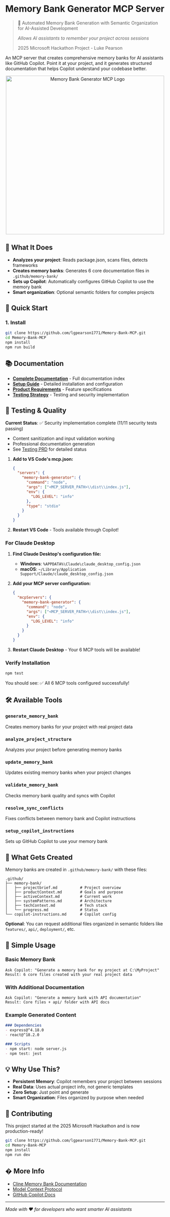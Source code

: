 # Memory Bank Generator MCP Server


> 🧠 Automated Memory Bank Generation with Semantic Organization for AI-Assisted Development
>
> *Allows AI assistants to remember your project across sessions*
>
> 2025 Microsoft Hackathon Project - Luke Pearson

An MCP server that creates comprehensive memory banks for AI assistants like GitHub Copilot. Point it at your project, and it generates structured documentation that helps Copilot understand your codebase better.

<div align="center">
  <img src="docs/assets/MemoryBankMCPServerLogo.png" alt="Memory Bank Generator MCP Logo" width="500" height="500">
</div>

## 🎯 What It Does

- **Analyzes your project**: Reads package.json, scans files, detects frameworks
- **Creates memory banks**: Generates 6 core documentation files in `.github/memory-bank/`
- **Sets up Copilot**: Automatically configures GitHub Copilot to use the memory bank
- **Smart organization**: Optional semantic folders for complex projects

## 🚀 Quick Start

### 1. Install

```bash
git clone https://github.com/lgpearson1771/Memory-Bank-MCP.git
cd Memory-Bank-MCP
npm install
npm run build
```

## 📚 Documentation

- **[Complete Documentation](docs/README.md)** - Full documentation index
- **[Setup Guide](docs/MCP_INTEGRATION_GUIDE.md)** - Detailed installation and configuration
- **[Product Requirements](docs/prds/Memory-Bank-Generator-PRD.md)** - Feature specifications
- **[Testing Strategy](docs/prds/Testing-PRD.md)** - Testing and security implementation

## 🧪 Testing & Quality

**Current Status**: ✅ Security implementation complete (11/11 security tests passing)
- Content sanitization and input validation working
- Professional documentation generation
- See [Testing PRD](docs/prds/Testing-PRD.md) for detailed status

1. **Add to VS Code's mcp.json:**
   ```json
   {
     "servers": {
       "memory-bank-generator": {
         "command": "node",
         "args": ["<MCP_SERVER_PATH>\\dist\\index.js"],
         "env": {
           "LOG_LEVEL": "info"
         },
         "type": "stdio"
       }
     }
   }
   ```

2. **Restart VS Code** - Tools available through Copilot!

### For Claude Desktop

1. **Find Claude Desktop's configuration file:**
   - **Windows**: `%APPDATA%\Claude\claude_desktop_config.json`
   - **macOS**: `~/Library/Application Support/Claude/claude_desktop_config.json`

2. **Add your MCP server configuration:**
   ```json
   {
     "mcpServers": {
       "memory-bank-generator": {
         "command": "node",
         "args": ["<MCP_SERVER_PATH>\\dist\\index.js"],
         "env": {
           "LOG_LEVEL": "info"
         }
       }
     }
   }
   ```

3. **Restart Claude Desktop** - Your 6 MCP tools will be available!

### Verify Installation

```bash
npm test
```

You should see: ✅ All 6 MCP tools configured successfully!

## 🛠️ Available Tools

### `generate_memory_bank`
Creates memory banks for your project with real project data

### `analyze_project_structure`  
Analyzes your project before generating memory banks

### `update_memory_bank`
Updates existing memory banks when your project changes

### `validate_memory_bank`
Checks memory bank quality and syncs with Copilot

### `resolve_sync_conflicts`
Fixes conflicts between memory bank and Copilot instructions

### `setup_copilot_instructions`
Sets up GitHub Copilot to use your memory bank

## 📁 What Gets Created

Memory banks are created in `.github/memory-bank/` with these files:

```
.github/
├── memory-bank/
│   ├── projectbrief.md          # Project overview
│   ├── productContext.md        # Goals and purpose  
│   ├── activeContext.md         # Current work
│   ├── systemPatterns.md        # Architecture
│   ├── techContext.md           # Tech stack
│   └── progress.md              # Status
└── copilot-instructions.md      # Copilot config
```

**Optional**: You can request additional files organized in semantic folders like `features/`, `api/`, `deployment/`, etc.

## 🎯 Simple Usage

### Basic Memory Bank
```
Ask Copilot: "Generate a memory bank for my project at C:\MyProject"
Result: 6 core files created with your real project data
```

### With Additional Documentation  
```
Ask Copilot: "Generate a memory bank with API documentation"
Result: Core files + api/ folder with API docs
```

### Example Generated Content
```markdown
### Dependencies
- express@^4.18.0
- react@^18.2.0

### Scripts  
- npm start: node server.js
- npm test: jest
```

## 💡 Why Use This?

- **Persistent Memory**: Copilot remembers your project between sessions
- **Real Data**: Uses actual project info, not generic templates  
- **Zero Setup**: Just point and generate
- **Smart Organization**: Files organized by purpose when needed

## 🤝 Contributing

This project started at the 2025 Microsoft Hackathon and is now production-ready!

```bash
git clone https://github.com/lgpearson1771/Memory-Bank-MCP.git
cd Memory-Bank-MCP
npm install
npm run dev
```

## � More Info

- [Cline Memory Bank Documentation](https://docs.cline.bot/prompting/cline-memory-bank)
- [Model Context Protocol](https://modelcontextprotocol.io/)
- [GitHub Copilot Docs](https://docs.github.com/en/copilot)

---

*Made with ❤️ for developers who want smarter AI assistants*